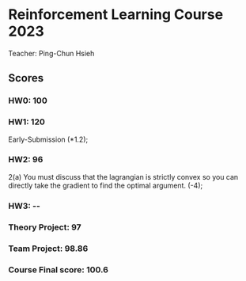 # Reinforcement Learning Course 2023
Teacher: Ping-Chun Hsieh

## Scores
### HW0: 100

### HW1: 120
Early-Submission (*1.2);

### HW2: 96
2(a) You must discuss that the lagrangian is strictly convex so you can directly take the gradient to find the optimal argument. (-4);

### HW3: --

### Theory Project: 97

### Team Project: 98.86

### Course Final score: 100.6

